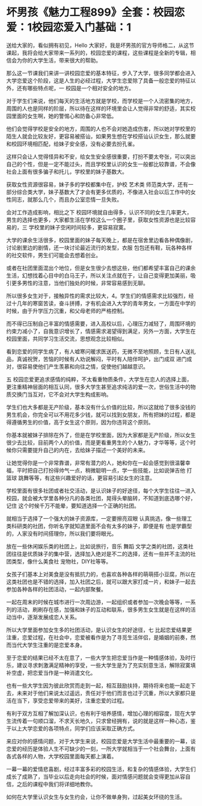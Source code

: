 # 坏男孩《魅力工程899》全套：校园恋爱：1校园恋爱入门基础：1

送给大家的，看似拥有初见，Hello 大家好，我是坏男孩的官方导师格二，从这节课起，我将会给大家带来一系列的，校园恋爱的课程，这些课程是全新的专辑，相信会为你的大学生活，带来很大的帮助。

那么这一节课我们来讲一讲校园恋爱的基本特征，步入了大学，很多同学都会进入大学恋爱这个阶段，这是人生的必经过程，大学生恋爱除了具备一般恋爱的特征以外，还有哪些特点呢，一 校园是一个相对安全的地方。

对于学生们来说，他们每天的生活地方就是学校，而学校是一个人流密集的地方，周围的人也是同样的阶层，所以待在这样的环境里会让人觉得非常的舒适，其实校园里面的女生啊，她的警惕心和防备心非常低。

他们会觉得学校是安全的地方，周围的人也不会对她造成伤害，所以她对学校里的陌生人就会比较友好，更容易被搭讪，如果男生想在学校搭讪认识女生，那么就要和校园环境相匹配，给妹子安全感，没有必要去扮孔雀。

这样只会让人觉得怪异和不安，给女生安全感很重要，打扮不要太夸张，可以突出自己的个性，但是一定不能过头，而且学校里认识的女生一般都比较靠谱，不会像社会上面有很多骗子和托儿，学校里的妹子基数大。

获取女性资源很容易，妹子多的学校都集中在，护校 艺术类 师范类大学，还有一部分综合类大学，妹子基数大了才会有更多优质的，不像进入社会以后工作中的女性同志，就那么几个，而且办公室恋情一旦失败。

会对工作造成影响，相比之下 校园环境就自由得多，认识不同的女生几率更大，男生的选择也更多，大家都生活在学校这么一个圈子里，获取女性资源也是比较容易的，三 学校里的妹子空闲时间较多，更容易寂寞。

大学的课余生活很多，校园里面的妹子每天晚上，都是在宿舍里边看各种偶像剧，讨论剧里边的剧情，还一块讨论最近流行的发型，衣服 包包还有鞋，玩各种各样的社交软件，男生们可能会去想着创业。

或者在社团里面混出个地位，但是女生很少去想这些，他们都希望丰富自己的课余生活，幻想找着心目中的白马王子，所以关注点就在于，让自己变得更加美丽，吸引更多男性的注意，当他们独处的时候，非常容易感到无聊。

所以很多女生对于，接触异性的需求比较大，4。学生们的情感需求比较强烈，经过十几年的寒窗苦读，奋斗拼搏，才有机会进入大学的青年男女，一方面在中学的时候，由于升学压力沉重，和父母老师的严格控制。

而不得已压制自己丰富的情感需要，进入高校以后，心理压力减轻了，周围环境的约束力减小了，自我意识增长了，情感需求渴望得到满足，另外一方面，大学生在校园里面，共同学习生活交流，思想观念比较相似。

看到恋爱的同学生病了，有人嘘寒问暖求医送药，无微不至地照顾，生日有人送礼品，真诚祝贺，苦恼的时候有人劝说解闷，平时有人陪伴呵护，出门成双 进门成对，很容易使他们产生羡慕和向往之情，促使他们越越意识。

五 校园恋爱更追求感情的纯粹，不太看重物质条件，大学生在恋人的选择上面，更注重精神层面的相互认同，很多大学生甚至追求纯洁的爱一次，世俗生活中的物质交换门当互对，它不会对大学生构成影响。

学生们也大多都是无产阶级，基本没有什么价值的比较，所以这就给了很多没钱的男生机会，你完全可以不用花多少钱，就可以找到女朋友，所有把妹的过程，都是得遵循男生的价值，高于女生这个原则，因为你违背这个原则。

你基本就被妹子排除在外了，但是在学校里面，因为大家都是无产阶级，所以女生很少去比较，目前两个人的价值，而是更看重男生的个人魅力，才华等等，这个时候你只需要提升自己的内在，去给妹子描述一个美好的未来。

让她觉得你是一个非常靠谱，非常有潜力的人，她和你在一起会感觉到很温馨幸福，平时把自己打扮得帅气一点，稍微聪明一点，学一些技能，比如说弹吉他 打篮球 跳舞等等，有这些兴趣爱好的话，更容易引起女生的注意。

学校里面有很多社团或者社交活动，是认识妹子的好途径，每个大学生往往一进入校园，就会被大学里各种分凡的各类社团，晃得头晕脑转，不知道到底选哪个好，记住 这个时候千万不能晕，要知道选择一个正确的社团。

就相当于选择了一个强大的妹子资源库，一定要擦亮双眼 认真挑选，像一些理工类科研类的社团，你听名字就知道里面不会有太多的妹子，即便是有 也是学霸型的，人家没有时间搭理你，所以我们要将眼光。

放在一些休闲娱乐类的社团上，比如说旅行，音乐 舞蹈 文学之类的社团，这类社团往往是优质妹子的集中营，选择加入绝对是不二的选择，还有一些并不主流的社团类型，像什么美食社 宠物社，DIY社等等。

女孩子们基本上对美食是没有抵抗力的，也喜欢各种各样的萌萌搭小豆腐，所以在这类社团也是不错的选择，加入社团之后，就可以跟大家打成一片，和妹子一起去参加各种各样的社团活动，一起内部聚餐。

一起在周末的时候在城市进行一次周边游，一起组织或者参加一次晚会等等，一系列的活动，刷刷存在感，加强和妹子的互动和联系，很多男生女生就是在这样的活动当中，逐渐发展成恋人关系。

所以大学里面参加女生多的社团活动，是认识女生的好途径，七 比起恋爱结果更注重，恋爱过程，在社会中，恋爱被看作是为了寻觅生活伴侣，是婚姻的前奏，然而当代大学生注重的是恋爱本身。

至于恋爱的结果已经不太在意了，一些大学生把恋爱当作是一种情感体验，及时行乐，建议寻求刺激满足精神的享受，一些大学生是为了充实刻意生活，解除寂寞填补空虚，把恋爱当作是一种消遣文化。

也有一些大学生因为彼此欣赏而走到一起，相互鼓励扶持，期待将来也能一起走下去，未来对于他们来说太过遥远，责任对于他们而言也过于沉重，所以大家都只是活在当下，享受恋爱带来的美好，注重恋爱的过程。

有利于双方互相了解加深认识，也有利于培养感情，增加心理的相容度，现在大学生流传着一句顺口溜，不求天长地久，只求曾经拥有，说的就是这样一种心态，鉴于以上大学恋爱的各项特点，同学们应该采取正确方式。

来应对你的感情问题，对于大学生来说，校园恋爱是大学生活中最重要的一幕，谈恋爱的经历是体验人生不可缺少的一刻，一所大学就相当于一个社会舞台，上面有各式各样的人物，大学校园里面每天都上演着。

一幕一幕的爱情悲喜剧，经过丰富多彩的校园生活，和复杂的情感体验，大学生们成长了成熟了，当毕业以后走向社会的时候，面对情感问题就会变得更加从容自信，之后的课程中我们将详细地教你。

如何在大学里认识女生与女生约会，让你不做单身狗，过起美女环绕的生活。